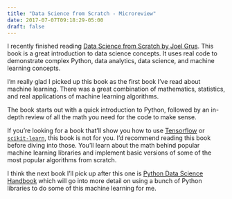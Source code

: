 ```yaml
---
title: "Data Science from Scratch - Microreview"
date: 2017-07-07T09:18:29-05:00
draft: false
---
```


I recently finished reading [Data Science from Scratch by Joel Grus](http://a.co/gVA75aY). This book is a great introduction to data science concepts. It uses real code to demonstrate complex Python, data analytics, data science, and machine learning concepts.

I’m really glad I picked up this book as the first book I’ve read about machine learning. There was a great combination of mathematics, statistics, and real applications of machine learning algorithms.

The book starts out with a quick introduction to Python, followed by an in-depth review of all the math you need for the code to make sense.

If you’re looking for a book that’ll show you how to use [Tensorflow](https://www.tensorflow.org/) or [`scikit-learn`](http://scikit-learn.org/), this book is not for you. I’d recommend reading this book before diving into those. You’ll learn about the math behind popular machine learning libraries and implement basic versions of some of the most popular algorithms from scratch.

I think the next book I’ll pick up after this one is [Python Data Science Handbook](http://a.co/6sSXzKp) which will go into more detail on using a bunch of Python libraries to do some of this machine learning for me.